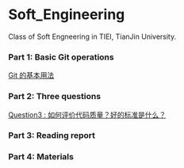 # Soft_Engineering
Class of Soft Engneering in TIEI, TianJin University.

### Part 1: Basic Git operations

[Git 的基本用法](git_basics.md)

### Part 2: Three questions

[Question3 : 如何评价代码质量？好的标准是什么？](questions/Q3整洁的代码就是好的代码.md)



### Part 3: Reading report



### Part 4: Materials

